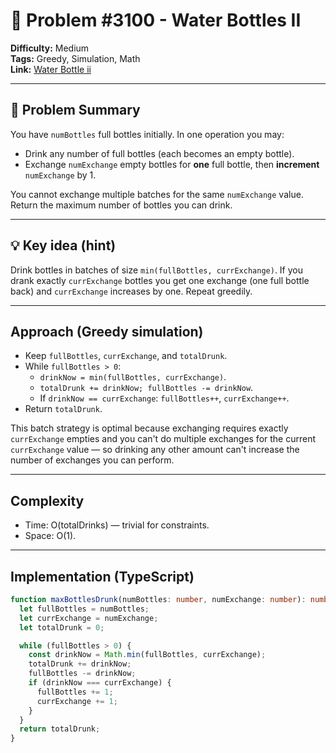 # 🧩 Problem #3100 - Water Bottles II

**Difficulty:** Medium  
**Tags:** Greedy, Simulation, Math  
**Link:** [Water Bottle ii](https://leetcode.com/problems/water-bottles-ii/description)

---

## 📜 Problem Summary
You have `numBottles` full bottles initially. In one operation you may:
- Drink any number of full bottles (each becomes an empty bottle).
- Exchange `numExchange` empty bottles for **one** full bottle, then **increment** `numExchange` by 1.

You cannot exchange multiple batches for the same `numExchange` value. Return the maximum number of bottles you can drink.

---

## 💡 Key idea (hint)
Drink bottles in batches of size `min(fullBottles, currExchange)`. If you drank exactly `currExchange` bottles you get one exchange (one full bottle back) and `currExchange` increases by one. Repeat greedily.

---

## Approach (Greedy simulation)
- Keep `fullBottles`, `currExchange`, and `totalDrunk`.
- While `fullBottles > 0`:
  - `drinkNow = min(fullBottles, currExchange)`.
  - `totalDrunk += drinkNow; fullBottles -= drinkNow`.
  - If `drinkNow == currExchange`: `fullBottles++`, `currExchange++`.
- Return `totalDrunk`.

This batch strategy is optimal because exchanging requires exactly `currExchange` empties and you can't do multiple exchanges for the current `currExchange` value — so drinking any other amount can't increase the number of exchanges you can perform.

---

## Complexity
- Time: O(totalDrinks) — trivial for constraints.  
- Space: O(1).

---

## Implementation (TypeScript)
```ts
function maxBottlesDrunk(numBottles: number, numExchange: number): number {
  let fullBottles = numBottles;
  let currExchange = numExchange;
  let totalDrunk = 0;

  while (fullBottles > 0) {
    const drinkNow = Math.min(fullBottles, currExchange);
    totalDrunk += drinkNow;
    fullBottles -= drinkNow;
    if (drinkNow === currExchange) {
      fullBottles += 1;
      currExchange += 1;
    }
  }
  return totalDrunk;
}
```
